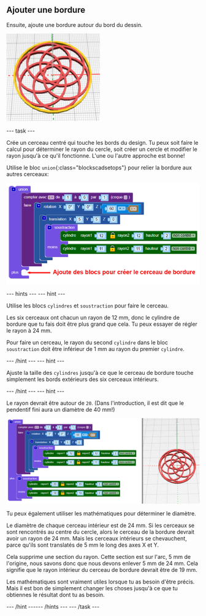 ## Ajouter une bordure

Ensuite, ajoute une bordure autour du bord du dessin.

![capture d'écran](images/pendant-border-show.png)

--- task ---

Crée un cerceau centré qui touche les bords du design. Tu peux soit faire le calcul pour déterminer le rayon du cercle, soit créer un cercle et modifier le rayon jusqu'à ce qu'il fonctionne. L'une ou l'autre approche est bonne!

Utilise le bloc `union`{:class="blockscadsetops"} pour relier la bordure aux autres cerceaux:

![capture d'écran](images/pendant-union.png)

--- hints ---
 --- hint ---

Utilise les blocs `cylindres` et `soustraction` pour faire le cerceau.

Les six cerceaux ont chacun un rayon de 12 mm, donc le cylindre de bordure que tu fais doit être plus grand que cela. Tu peux essayer de régler le rayon à 24 mm.

Pour faire un cerceau, le rayon du second `cylindre` dans le bloc `soustraction` doit être inférieur de 1 mm au rayon du premier `cylindre`.

--- /hint --- --- hint ---

Ajuste la taille des `cylindres` jusqu'à ce que le cerceau de bordure touche simplement les bords extérieurs des six cerceaux intérieurs.

--- /hint --- --- hint ---

Le rayon devrait être autour de `20`. (Dans l'introduction, il est dit que le pendentif fini aura un diamètre de 40 mm!)

![capture d'écran](images/pendant-border.png)

Tu peux également utiliser les mathématiques pour déterminer le diamètre.

Le diamètre de chaque cerceau intérieur est de 24 mm. Si les cerceaux se sont rencontrés au centre du cercle, alors le cerceau de la bordure devrait avoir un rayon de 24 mm. Mais les cerceaux intérieurs se chevauchent, parce qu'ils sont translatés de 5 mm le long des axes X et Y.

Cela supprime une section du rayon. Cette section est sur l'arc, 5 mm de l'origine, nous savons donc que nous devons enlever 5 mm de 24 mm. Cela signifie que le rayon intérieur du cerceau de bordure devrait être de 19 mm.

Les mathématiques sont vraiment utiles lorsque tu as besoin d'être précis. Mais il est bon de simplement changer les choses jusqu'à ce que tu obtiennes le résultat dont tu as besoin.

--- /hint ------ /hints --- --- /task ---
